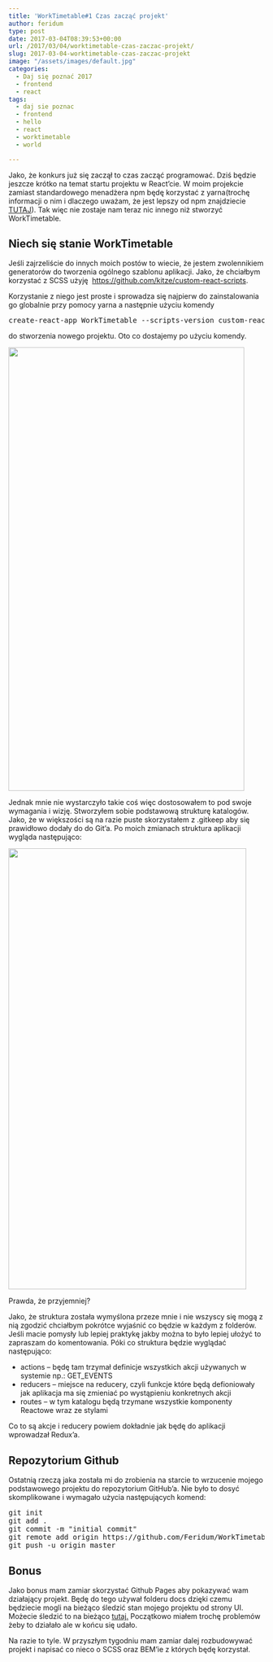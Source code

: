 ```yaml
---
title: 'WorkTimetable#1 Czas zacząć projekt'
author: feridum
type: post
date: 2017-03-04T08:39:53+00:00
url: /2017/03/04/worktimetable-czas-zaczac-projekt/
slug: 2017-03-04-worktimetable-czas-zaczac-projekt
image: "/assets/images/default.jpg"
categories:
  - Daj się poznać 2017
  - frontend
  - react
tags:
  - daj sie poznac
  - frontend
  - hello
  - react
  - worktimetable
  - world

---
```

Jako, że konkurs już się zaczął to czas zacząć programować. Dziś będzie jeszcze krótko na temat startu projektu w React&#8217;cie. W moim projekcie zamiast standardowego menadżera npm będę korzystać z yarna(trochę informacji o nim i dlaczego uważam, że jest lepszy od npm znajdziecie [TUTAJ][1]). Tak więc nie zostaje nam teraz nic innego niż stworzyć WorkTimetable.



## Niech się stanie WorkTimetable

Jeśli zajrzeliście do innych moich postów to wiecie, że jestem zwolennikiem generatorów do tworzenia ogólnego szablonu aplikacji. Jako, że chciałbym korzystać z SCSS użyję  <https://github.com/kitze/custom-react-scripts>.

Korzystanie z niego jest proste i sprowadza się najpierw do zainstalowania go globalnie przy pomocy yarna a następnie użyciu komendy

<pre class="lang:default decode:true ">create-react-app WorkTimetable --scripts-version custom-react-scripts</pre>

do stworzenia nowego projektu. Oto co dostajemy po użyciu komendy.

<img class="wp-image-181 aligncenter" src="/assets/wp-content/uploads/2017/03/Zrzut-ekranu-2017-02-27-o-09.15.17.png" alt="" width="464" height="872" srcset="/assets/wp-content/uploads/2017/03/Zrzut-ekranu-2017-02-27-o-09.15.17.png 576w, /assets/wp-content/uploads/2017/03/Zrzut-ekranu-2017-02-27-o-09.15.17-160x300.png 160w, /assets/wp-content/uploads/2017/03/Zrzut-ekranu-2017-02-27-o-09.15.17-545x1024.png 545w" sizes="(max-width: 464px) 100vw, 464px" />

Jednak mnie nie wystarczyło takie coś więc dostosowałem to pod swoje wymagania i wizję. Stworzyłem sobie podstawową strukturę katalogów. Jako, że w większości są na razie puste skorzystałem z .gitkeep aby się prawidłowo dodały do do Git&#8217;a. Po moich zmianach struktura aplikacji wygląda następująco:

<img class="wp-image-182 aligncenter" src="/assets/wp-content/uploads/2017/03/Zrzut-ekranu-2017-03-03-o-22.56.42.png" alt="" width="468" height="867" srcset="/assets/wp-content/uploads/2017/03/Zrzut-ekranu-2017-03-03-o-22.56.42.png 580w, /assets/wp-content/uploads/2017/03/Zrzut-ekranu-2017-03-03-o-22.56.42-162x300.png 162w, /assets/wp-content/uploads/2017/03/Zrzut-ekranu-2017-03-03-o-22.56.42-553x1024.png 553w" sizes="(max-width: 468px) 100vw, 468px" />

Prawda, że przyjemniej?

Jako, że struktura została wymyślona przeze mnie i nie wszyscy się mogą z nią zgodzić chciałbym pokrótce wyjaśnić co będzie w każdym z folderów. Jeśli macie pomysły lub lepiej praktykę jakby można to było lepiej ułożyć to zapraszam do komentowania. Póki co struktura będzie wyglądać następująco:

  * actions &#8211; będę tam trzymał definicje wszystkich akcji używanych w systemie np.: GET_EVENTS
  * reducers &#8211; miejsce na reducery, czyli funkcje które będą defioniowały jak aplikacja ma się zmieniać po wystąpieniu konkretnych akcji
  * routes &#8211; w tym katalogu będą trzymane wszystkie komponenty Reactowe wraz ze stylami

Co to są akcje i reducery powiem dokładnie jak będę do aplikacji wprowadzał Redux&#8217;a.

## Repozytorium Github

Ostatnią rzeczą jaka została mi do zrobienia na starcie to wrzucenie mojego podstawowego projektu do repozytorium GitHub&#8217;a. Nie było to dosyć skomplikowane i wymagało użycia następujących komend:

<pre class="lang:default decode:true">git init
git add .
git commit -m "initial commit"
git remote add origin https://github.com/Feridum/WorkTimetable-UI.git
git push -u origin master</pre>

## Bonus

Jako bonus mam zamiar skorzystać Github Pages aby pokazywać wam działający projekt. Będę do tego używał folderu docs dzięki czemu będziecie mogli na bieżąco śledzić stan mojego projektu od strony UI. Możecie śledzić to na bieżąco [tutaj.][2] Początkowo miałem trochę problemów żeby to działało ale w końcu się udało.

Na razie to tyle. W przyszłym tygodniu mam zamiar dalej rozbudowywać projekt i napisać co nieco o SCSS oraz BEM&#8217;ie z których będę korzystał.

 [1]: https://fsgeek.pl/2017/01/22/czym-jest-yarn/
 [2]: https://feridum.github.io/WorkTimetable-UI/